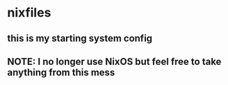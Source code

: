 # nixfiles

## this is my starting system config
## NOTE: I no longer use NixOS but feel free to take anything from this mess
